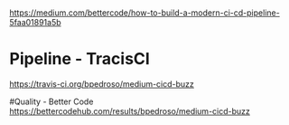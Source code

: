 # 

https://medium.com/bettercode/how-to-build-a-modern-ci-cd-pipeline-5faa01891a5b

# Pipeline - TracisCI
https://travis-ci.org/bpedroso/medium-cicd-buzz

#Quality - Better Code
https://bettercodehub.com/results/bpedroso/medium-cicd-buzz
